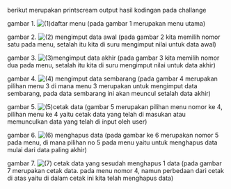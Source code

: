berikut merupakan printscream output hasil kodingan pada challange 


gambar 1.
![(1)daftar menu](https://user-images.githubusercontent.com/99231083/160396545-7f4e7007-e312-43f4-b2ae-91419991e21b.png)
(pada gambar 1 merupakan menu utama)

gambar 2.
![(2) mengimput data awal](https://user-images.githubusercontent.com/99231083/160396774-5e6b341b-be2d-4d6f-9b89-871e2c11d937.png)
 (pada gambar 2 kita memilih nomor satu pada menu, setalah itu kita di suru mengimput nilai untuk data awal)

gambar 3.
![(3)mengimput data akhir](https://user-images.githubusercontent.com/99231083/160397191-51274882-99cf-4135-ace1-ef0da5656333.png)
(pada gambar 3 kita memilih nomor dua pada menu, setalah itu kita di suru mengimput nilai untuk data akhir)

gambar 4.
![(4) mengimput data sembarang](https://user-images.githubusercontent.com/99231083/160397348-0f7f081b-9965-43d9-bc5c-ca943dbf7d70.png)
(pada gambar 4 merupakan pilihan menu 3 di mana menu 3 merupakan untuk mengimput data sembarang, pada data sembarang ini akan meuncul setalah data akhir)

gambar 5.
![(5)cetak data](https://user-images.githubusercontent.com/99231083/160397705-c56cb498-3854-46f7-a463-3316be7e7b65.png)
(gambar 5 merupakan pilihan menu nomor ke 4, pilihan menu ke 4 yaitu cetak data yang telah di masukan atau memunculkan data yang telah di input oleh user)

gambar 6.
![(6) menghapus data](https://user-images.githubusercontent.com/99231083/160397973-f4612979-d84d-4709-8804-a0e3f82b579d.png)
(pada gambar ke 6 merupakan nomor 5 pada menu, di mana pilihan no 5 pada menu yaitu untuk menghapus data mulai dari data paling akhir)

gambar 7.
![(7) cetak data yang sesudah menghapus 1 data](https://user-images.githubusercontent.com/99231083/160398255-fc42f7e9-3f6d-4052-8aa2-ee0d38716a8a.png)
(pada gambar 7 merupakan cetak data. pada menu nomor 4, namun perbedaan dari cetak di atas yaitu di dalam cetak ini kita telah menghapus data)




